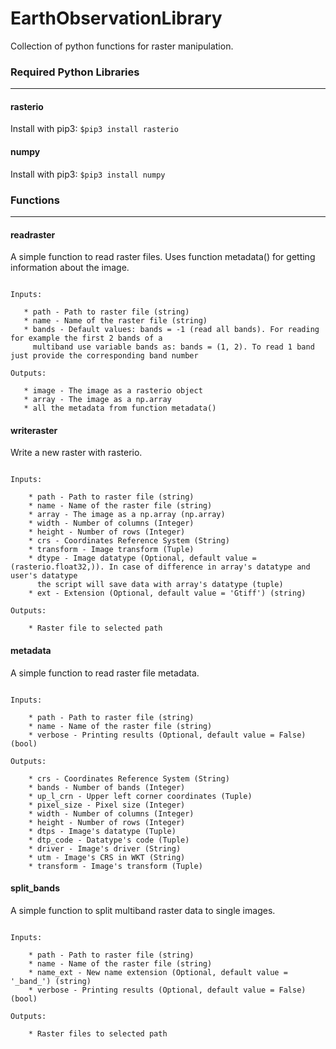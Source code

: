 # EarthObservationLibrary

Collection of python functions for raster manipulation.



### Required Python Libraries

------------------------------------------------

#### rasterio
Install with pip3: ```$pip3 install rasterio```

#### numpy
Install with pip3: ```$pip3 install numpy```



### Functions

------------------------------------------------

#### readraster

A simple function to read raster files. Uses function metadata() for getting information about the image.
    
 ```   

Inputs:

    * path - Path to raster file (string)
    * name - Name of the raster file (string)
    * bands - Default values: bands = -1 (read all bands). For reading for example the first 2 bands of a
      multiband use variable bands as: bands = (1, 2). To read 1 band just provide the corresponding band number

Outputs:

    * image - The image as a rasterio object
    * array - The image as a np.array
    * all the metadata from function metadata()

```

####  writeraster

Write a new raster with rasterio.

```

Inputs:

    * path - Path to raster file (string)
    * name - Name of the raster file (string)
    * array - The image as a np.array (np.array)
    * width - Number of columns (Integer)
    * height - Number of rows (Integer)
    * crs - Coordinates Reference System (String)
    * transform - Image transform (Tuple)
    * dtype - Image datatype (Optional, default value = (rasterio.float32,)). In case of difference in array's datatype and user's datatype
      the script will save data with array's datatype (tuple)
    * ext - Extension (Optional, default value = 'Gtiff') (string)

Outputs:
    
    * Raster file to selected path 

```

#### metadata

A simple function to read raster file metadata.

```

Inputs:

    * path - Path to raster file (string)
    * name - Name of the raster file (string)
    * verbose - Printing results (Optional, default value = False) (bool)

Outputs:

    * crs - Coordinates Reference System (String)
    * bands - Number of bands (Integer)
    * up_l_crn - Upper left corner coordinates (Tuple)
    * pixel_size - Pixel size (Integer)
    * width - Number of columns (Integer)
    * height - Number of rows (Integer)
    * dtps - Image's datatype (Tuple)
    * dtp_code - Datatype's code (Tuple)
    * driver - Image's driver (String)
    * utm - Image's CRS in WKT (String)
    * transform - Image's transform (Tuple)

```

#### split_bands

A simple function to split multiband raster data to single images.
    
```

Inputs:
    
    * path - Path to raster file (string)
    * name - Name of the raster file (string)
    * name_ext - New name extension (Optional, default value = '_band_') (string)
    * verbose - Printing results (Optional, default value = False) (bool)
    
Outputs:

    * Raster files to selected path

```
